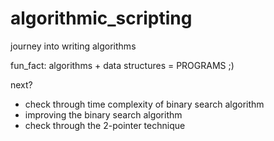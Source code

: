 # algorithmic_scripting
journey into writing algorithms

fun_fact:
algorithms + data structures = PROGRAMS  ;)


next?
- check through time complexity of binary search algorithm
- improving the binary search algorithm
- check through the 2-pointer technique